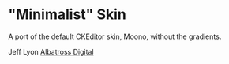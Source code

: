 
"Minimalist" Skin
====================

A port of the default CKEditor skin, Moono, without the gradients.

Jeff Lyon
[Albatross Digital](albatrossdigital.com)
